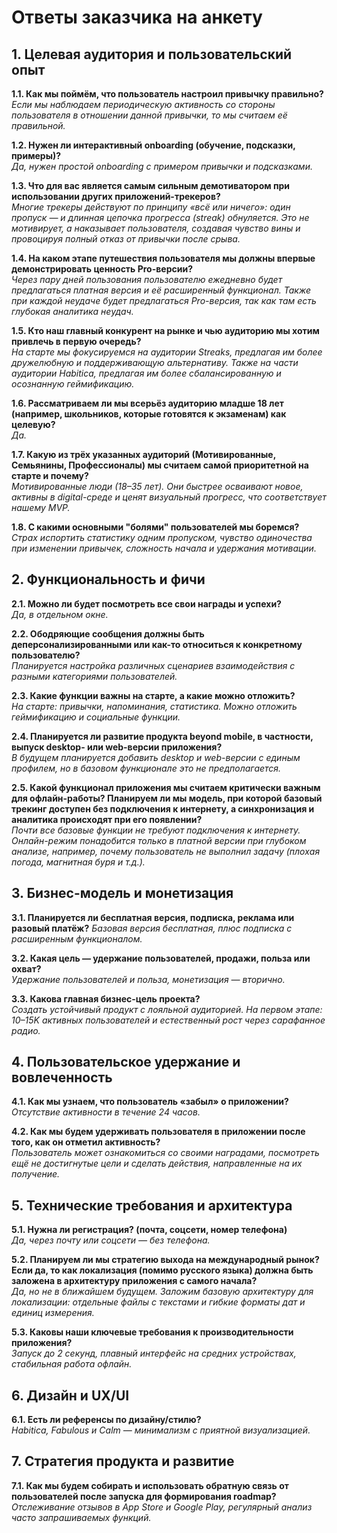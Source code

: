 # Ответы заказчика на анкету

## 1. Целевая аудитория и пользовательский опыт

**1.1. Как мы поймём, что пользователь настроил привычку правильно?**  
*Если мы наблюдаем периодическую активность со стороны пользователя в отношении
данной привычки, то мы считаем её правильной.*

**1.2. Нужен ли интерактивный onboarding (обучение, подсказки, примеры)?**  
*Да, нужен простой onboarding с примером привычки и подсказками.*

**1.3. Что для вас является самым сильным демотиватором при использовании других
приложений-трекеров?**  
*Многие трекеры действуют по принципу «всё или ничего»: один пропуск — и длинная
цепочка прогресса (streak) обнуляется. Это не мотивирует, а наказывает
пользователя, создавая чувство вины и провоцируя полный отказ от привычки после
срыва.*

**1.4. На каком этапе путешествия пользователя мы должны впервые демонстрировать
ценность Pro-версии?**  
*Через пару дней пользования пользователю ежедневно будет предлагаться платная
версия и её расширенный функционал. Также при каждой неудаче будет предлагаться
Pro-версия, так как там есть глубокая аналитика неудач.*

**1.5. Кто наш главный конкурент на рынке и чью аудиторию мы хотим привлечь в
первую очередь?**  
*На старте мы фокусируемся на аудитории Streaks, предлагая им более
дружелюбную и поддерживающую альтернативу. Также на части аудитории Habitica,
предлагая им более сбалансированную и осознанную геймификацию.*

**1.6. Рассматриваем ли мы всерьёз аудиторию младше 18 лет (например, школьников,
которые готовятся к экзаменам) как целевую?**  
*Да.*

**1.7. Какую из трёх указанных аудиторий (Мотивированные, Семьянины,
Профессионалы) мы считаем самой приоритетной на старте и почему?**  
*Мотивированные люди (18–35 лет). Они быстрее осваивают новое, активны в
digital-среде и ценят визуальный прогресс, что соответствует нашему MVP.*

**1.8. С какими основными "болями" пользователей мы боремся?**  
*Страх испортить статистику одним пропуском, чувство одиночества при изменении
привычек, сложность начала и удержания мотивации.*

## 2. Функциональность и фичи

**2.1. Можно ли будет посмотреть все свои награды и успехи?**  
*Да, в отдельном окне.*

**2.2. Ободряющие сообщения должны быть деперсонализированными или как-то
относиться к конкретному пользователю?**  
*Планируется настройка различных сценариев взаимодействия с разными категориями
пользователей.*

**2.3. Какие функции важны на старте, а какие можно отложить?**  
*На старте: привычки, напоминания, статистика. Можно отложить геймификацию и
социальные функции.*

**2.4. Планируется ли развитие продукта beyond mobile, в частности, выпуск
desktop- или web-версии приложения?**  
*В будущем планируется добавить desktop и web-версии с единым профилем, но в
базовом функционале это не предполагается.*

**2.5. Какой функционал приложения мы считаем критически важным для офлайн-работы?
Планируем ли мы модель, при которой базовый трекинг доступен без подключения к
интернету, а синхронизация и аналитика происходят при его появлении?**  
*Почти все базовые функции не требуют подключения к интернету. Онлайн-режим
понадобится только в платной версии при глубоком анализе, например, почему
пользователь не выполнил задачу (плохая погода, магнитная буря и т.д.).*

## 3. Бизнес-модель и монетизация

**3.1. Планируется ли бесплатная версия, подписка, реклама или разовый платёж?**
*Базовая версия бесплатная, плюс подписка с расширенным функционалом.*

**3.2. Какая цель — удержание пользователей, продажи, польза или охват?**  
*Удержание пользователей и польза, монетизация — вторично.*

**3.3. Какова главная бизнес-цель проекта?**  
*Создать устойчивый продукт с лояльной аудиторией. На первом этапе: 10–15K
активных пользователей и естественный рост через сарафанное радио.*

## 4. Пользовательское удержание и вовлеченность

**4.1. Как мы узнаем, что пользователь «забыл» о приложении?**  
*Отсутствие активности в течение 24 часов.*

**4.2. Как мы будем удерживать пользователя в приложении после того, как он
отметил активность?**  
*Пользователь может ознакомиться со своими наградами, посмотреть ещё не
достигнутые цели и сделать действия, направленные на их получение.*

## 5. Технические требования и архитектура

**5.1. Нужна ли регистрация? (почта, соцсети, номер телефона)**  
*Да, через почту или соцсети — без телефона.*

**5.2. Планируем ли мы стратегию выхода на международный рынок? Если да, то как
локализация (помимо русского языка) должна быть заложена в архитектуру
приложения с самого начала?**  
*Да, но не в ближайшем будущем. Заложим базовую архитектуру для локализации:
отдельные файлы с текстами и гибкие форматы дат и единиц измерения.*

**5.3. Каковы наши ключевые требования к производительности приложения?**  
*Запуск до 2 секунд, плавный интерфейс на средних устройствах, стабильная работа
офлайн.*

## 6. Дизайн и UX/UI

**6.1. Есть ли референсы по дизайну/стилю?**  
*Habitica, Fabulous и Calm — минимализм с приятной визуализацией.*

## 7. Стратегия продукта и развитие

**7.1. Как мы будем собирать и использовать обратную связь от пользователей после
запуска для формирования roadmap?**  
*Отслеживание отзывов в App Store и Google Play, регулярный анализ часто
запрашиваемых функций.*
